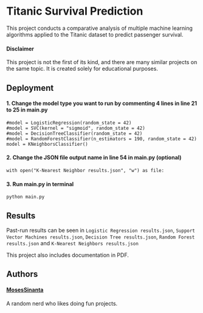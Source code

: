 # Titanic Survival Prediction

This project conducts a comparative analysis of multiple machine learning algorithms applied to the Titanic dataset to predict passenger survival.

#### Disclaimer
This project is not the first of its kind, and there are many similar projects on the same topic. It is created solely for educational purposes.



## Deployment

#### 1. Change the model type you want to run by commenting 4 lines in line 21 to 25 in main.py
```
#model = LogisticRegression(random_state = 42)
#model = SVC(kernel = "sigmoid", random_state = 42)
#model = DecisionTreeClassifier(random_state = 42)
#model = RandomForestClassifier(n_estimators = 190, random_state = 42)
model = KNeighborsClassifier()
```

#### 2. Change the JSON file output name in line 54 in main.py (optional)
```
with open("K-Nearest Neighbor results.json", "w") as file:
```

#### 3. Run main.py in terminal
```
python main.py
```



## Results

Past-run results can be seen in ```Logistic Regression results.json```, ```Support Vector Machines results.json```, ```Decision Tree results.json```, ```Random Forest results.json``` and ```K-Nearest Neighbors results.json```

This project also includes documentation in PDF.



## Authors

#### [MosesSinanta](https://github.com/MosesSinanta/)
A random nerd who likes doing fun projects.
